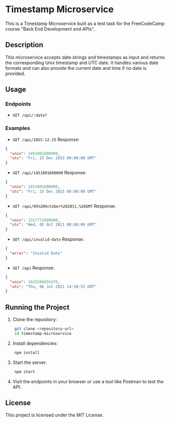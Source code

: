 # Timestamp Microservice

This is a Timestamp Microservice built as a test task for the FreeCodeCamp course "Back End Development and APIs".

## Description

This microservice accepts date strings and timestamps as input and returns the corresponding Unix timestamp and UTC date. It handles various date formats and can also provide the current date and time if no date is provided.

## Usage

### Endpoints

- `GET /api/:date?`

### Examples

- `GET /api/2015-12-25`
  Response:

```json
{
  "unix": 1451001600000,
  "utc": "Fri, 25 Dec 2015 00:00:00 GMT"
}
```

- `GET /api/1451001600000`
  Response:

```json
{
  "unix": 1451001600000,
  "utc": "Fri, 25 Dec 2015 00:00:00 GMT"
}
```

- `GET /api/05%20October%202011,%20GMT`
  Response:

```json
{
  "unix": 1317772800000,
  "utc": "Wed, 05 Oct 2011 00:00:00 GMT"
}
```

- `GET /api/invalid-date`
  Response:

```json
{
  "error": "Invalid Date"
}
```

- `GET /api`
  Response:

```json
{
  "unix": 1625580655476,
  "utc": "Thu, 06 Jul 2021 14:50:55 GMT"
}
```

## Running the Project

1. Clone the repository:

```sh
	git clone <repository-url>
	cd timestamp-microservice

```

2. Install dependencies:

```sh
	npm install

```

3. Start the server:

```sh
	npm start

```

4. Visit the endpoints in your browser or use a tool like Postman to test the API.

## License

This project is licensed under the MIT License.
